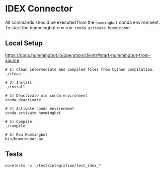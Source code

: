 # IDEX Connector


All commands should be executed from the `hummingbot` conda environment. To start the hummingbot env run:
`conda activate hummingbot`.

## Local Setup

https://docs.hummingbot.io/operation/client/#start-hummingbot-from-source

```
# 1) Clean intermediate and compiled files from Cython compilation.
./clean

# 2) Install
./install

# 3) Deactivate old conda environment
conda deactivate

# 4) Activate conda environment
conda activate hummingbot

# 5) Compile
./compile

# 6) Run Hummingbot
bin/hummingbot.py
```


## Tests

`nosetests -v ./test/integration/test_idex_*`
